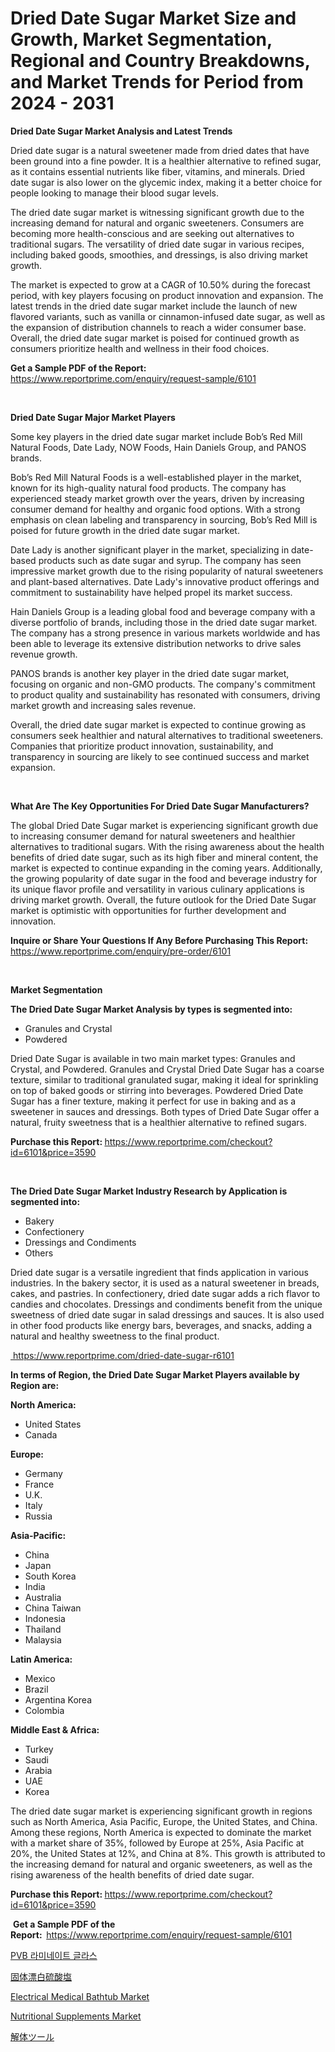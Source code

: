 <p><h1>Dried Date Sugar Market Size and Growth, Market Segmentation, Regional and Country Breakdowns, and Market Trends for Period from 2024 -  2031</h1></p><p><strong>Dried Date Sugar Market Analysis and Latest Trends</strong></p>
<p><p>Dried date sugar is a natural sweetener made from dried dates that have been ground into a fine powder. It is a healthier alternative to refined sugar, as it contains essential nutrients like fiber, vitamins, and minerals. Dried date sugar is also lower on the glycemic index, making it a better choice for people looking to manage their blood sugar levels.</p><p>The dried date sugar market is witnessing significant growth due to the increasing demand for natural and organic sweeteners. Consumers are becoming more health-conscious and are seeking out alternatives to traditional sugars. The versatility of dried date sugar in various recipes, including baked goods, smoothies, and dressings, is also driving market growth.</p><p>The market is expected to grow at a CAGR of 10.50% during the forecast period, with key players focusing on product innovation and expansion. The latest trends in the dried date sugar market include the launch of new flavored variants, such as vanilla or cinnamon-infused date sugar, as well as the expansion of distribution channels to reach a wider consumer base. Overall, the dried date sugar market is poised for continued growth as consumers prioritize health and wellness in their food choices.</p></p>
<p><strong>Get a Sample PDF of the Report:&nbsp;</strong> <a href="https://www.reportprime.com/enquiry/request-sample/6101">https://www.reportprime.com/enquiry/request-sample/6101</a></p>
<p>&nbsp;</p>
<p><strong>Dried Date Sugar Major Market Players</strong></p>
<p><p>Some key players in the dried date sugar market include Bob’s Red Mill Natural Foods, Date Lady, NOW Foods, Hain Daniels Group, and PANOS brands.</p><p>Bob’s Red Mill Natural Foods is a well-established player in the market, known for its high-quality natural food products. The company has experienced steady market growth over the years, driven by increasing consumer demand for healthy and organic food options. With a strong emphasis on clean labeling and transparency in sourcing, Bob’s Red Mill is poised for future growth in the dried date sugar market.</p><p>Date Lady is another significant player in the market, specializing in date-based products such as date sugar and syrup. The company has seen impressive market growth due to the rising popularity of natural sweeteners and plant-based alternatives. Date Lady's innovative product offerings and commitment to sustainability have helped propel its market success.</p><p>Hain Daniels Group is a leading global food and beverage company with a diverse portfolio of brands, including those in the dried date sugar market. The company has a strong presence in various markets worldwide and has been able to leverage its extensive distribution networks to drive sales revenue growth.</p><p>PANOS brands is another key player in the dried date sugar market, focusing on organic and non-GMO products. The company's commitment to product quality and sustainability has resonated with consumers, driving market growth and increasing sales revenue.</p><p>Overall, the dried date sugar market is expected to continue growing as consumers seek healthier and natural alternatives to traditional sweeteners. Companies that prioritize product innovation, sustainability, and transparency in sourcing are likely to see continued success and market expansion.</p></p>
<p>&nbsp;</p>
<p><strong>What Are The Key Opportunities For Dried Date Sugar Manufacturers?</strong></p>
<p><p>The global Dried Date Sugar market is experiencing significant growth due to increasing consumer demand for natural sweeteners and healthier alternatives to traditional sugars. With the rising awareness about the health benefits of dried date sugar, such as its high fiber and mineral content, the market is expected to continue expanding in the coming years. Additionally, the growing popularity of date sugar in the food and beverage industry for its unique flavor profile and versatility in various culinary applications is driving market growth. Overall, the future outlook for the Dried Date Sugar market is optimistic with opportunities for further development and innovation.</p></p>
<p><strong>Inquire or Share Your Questions If Any Before Purchasing This Report:</strong> <a href="https://www.reportprime.com/enquiry/pre-order/6101">https://www.reportprime.com/enquiry/pre-order/6101</a></p>
<p>&nbsp;</p>
<p><strong>Market Segmentation</strong></p>
<p><strong>The Dried Date Sugar Market Analysis by types is segmented into:</strong></p>
<p><ul><li>Granules and Crystal</li><li>Powdered</li></ul></p>
<p><p>Dried Date Sugar is available in two main market types: Granules and Crystal, and Powdered. Granules and Crystal Dried Date Sugar has a coarse texture, similar to traditional granulated sugar, making it ideal for sprinkling on top of baked goods or stirring into beverages. Powdered Dried Date Sugar has a finer texture, making it perfect for use in baking and as a sweetener in sauces and dressings. Both types of Dried Date Sugar offer a natural, fruity sweetness that is a healthier alternative to refined sugars.</p></p>
<p><strong>Purchase this Report:&nbsp;</strong><a href="https://www.reportprime.com/checkout?id=6101&price=3590">https://www.reportprime.com/checkout?id=6101&price=3590</a></p>
<p>&nbsp;</p>
<p><strong>The Dried Date Sugar Market Industry Research by Application is segmented into:</strong></p>
<p><ul><li>Bakery</li><li>Confectionery</li><li>Dressings and Condiments</li><li>Others</li></ul></p>
<p><p>Dried date sugar is a versatile ingredient that finds application in various industries. In the bakery sector, it is used as a natural sweetener in breads, cakes, and pastries. In confectionery, dried date sugar adds a rich flavor to candies and chocolates. Dressings and condiments benefit from the unique sweetness of dried date sugar in salad dressings and sauces. It is also used in other food products like energy bars, beverages, and snacks, adding a natural and healthy sweetness to the final product.</p></p>
<p><a href="https://www.reportprime.com/dried-date-sugar-r6101">&nbsp;https://www.reportprime.com/dried-date-sugar-r6101</a></p>
<p><strong>In terms of Region, the Dried Date Sugar Market Players available by Region are:</strong></p>
<p>
    <p> <strong> North America: </strong>
        <ul>
            <li>United States</li>
            <li>Canada</li>
        </ul>
        </p> 
    <p> <strong> Europe: </strong>
        <ul>
            <li>Germany</li>
            <li>France</li>
            <li>U.K.</li>
            <li>Italy</li>
            <li>Russia</li>
        </ul>
        </p> 
    <p> <strong> Asia-Pacific: </strong>
        <ul>
            <li>China</li>
            <li>Japan</li>
            <li>South Korea</li>
            <li>India</li>
            <li>Australia</li>
            <li>China Taiwan</li>
            <li>Indonesia</li>
            <li>Thailand</li>
            <li>Malaysia</li>
        </ul>
        </p> 
    <p> <strong> Latin America: </strong>
        <ul>
            <li>Mexico</li>
            <li>Brazil</li>
            <li>Argentina Korea</li>
            <li>Colombia</li>
        </ul>
        </p> 
    <p> <strong> Middle East & Africa: </strong>
        <ul>
            <li>Turkey</li>
            <li>Saudi</li>
            <li>Arabia</li>
            <li>UAE</li>
            <li>Korea</li>
        </ul>
    </p>
    </p>
<p><p>The dried date sugar market is experiencing significant growth in regions such as North America, Asia Pacific, Europe, the United States, and China. Among these regions, North America is expected to dominate the market with a market share of 35%, followed by Europe at 25%, Asia Pacific at 20%, the United States at 12%, and China at 8%. This growth is attributed to the increasing demand for natural and organic sweeteners, as well as the rising awareness of the health benefits of dried date sugar.</p></p>
<p><strong>Purchase this Report: </strong><a href="https://www.reportprime.com/checkout?id=6101&price=3590">https://www.reportprime.com/checkout?id=6101&price=3590</a></p>
<p>&nbsp;<strong>Get a Sample PDF of the Report:&nbsp;&nbsp;</strong><a href="https://www.reportprime.com/enquiry/request-sample/6101">https://www.reportprime.com/enquiry/request-sample/6101</a></p>
<p><strong></strong></p>
<p><p><a href="https://medium.com/@matthiasdkins856/pvb-laminated-glass-market-%EA%B8%80%EB%A1%9C%EB%B2%8C-%EC%8B%9C%EC%9E%A5-%EC%A0%90%EC%9C%A0%EC%9C%A8-%EB%B0%8F-%EC%88%9C%EC%9C%84-%EC%A0%84%EC%B2%B4-%ED%8C%90%EB%A7%A4-%EB%B0%8F-%EC%88%98%EC%9A%94-%EC%98%88%EC%B8%A1-2024-2031-a96c5f06e167">PVB 라미네이트 글라스</a></p><p><a href="https://medium.com/@sebastianhodges1/%E5%9B%BA%E5%BD%A2%E6%BC%82%E7%99%BD%E7%A1%AB%E9%85%B8%E7%9B%90%E5%B8%82%E5%9C%BA%E8%A7%84%E6%A8%A1-%E5%A2%9E%E9%95%BF%E8%B6%8B%E5%8A%BF-%E7%BB%9F%E8%AE%A1%E6%95%B0%E6%8D%AE%E5%92%8C%E9%A2%84%E6%B5%8B-2024-2031-bd7c01b978bf">固体漂白硫酸塩</a></p><p><a href="https://issuu.com/reportprime-2/docs/electrical-medical-bathtub-market-size-2030.pptx">Electrical Medical Bathtub Market</a></p><p><a href="https://github.com/anggakarna133/Market-Research-Report-List-1/blob/main/nutritional-supplements-market.md">Nutritional Supplements Market</a></p><p><a href="https://medium.com/@idellamante2023/%E8%A7%A3%E4%BD%93%E5%B7%A5%E5%85%B7%E5%B8%82%E5%A0%B4%E3%81%B8%E3%81%AE%E3%83%87%E3%82%A3%E3%83%BC%E3%83%97%E3%83%80%E3%82%A4%E3%83%96-%E3%81%9D%E3%81%AE%E3%83%88%E3%83%AC%E3%83%B3%E3%83%89-%E5%B8%82%E5%A0%B4%E3%82%BB%E3%82%B0%E3%83%A1%E3%83%B3%E3%83%86%E3%83%BC%E3%82%B7%E3%83%A7%E3%83%B3-%E7%AB%B6%E4%BA%89%E5%88%86%E6%9E%90-4a6f92e569a1">解体ツール</a></p></p>